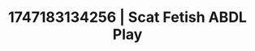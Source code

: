 ---
categories:
- Cinematic erotica
- Erogenous zones
- Gagging sounds
- NSFW role reversal
- Erotic silhouette
image: /assets/images/1747183134256.jpg
layout: post
seo:
  description: Featured content with exclusive ABDL Play, Scat Fetish. HD images available.
  keywords: ABDL Play, Scat Fetish
  og_image: /assets/images/1747183134256.jpg
  schema_type: VisualArtwork
tags:
- ABDL Play
- Scat Fetish
- '#1747183134256'
title: 1747183134256 | Scat Fetish ABDL Play
---